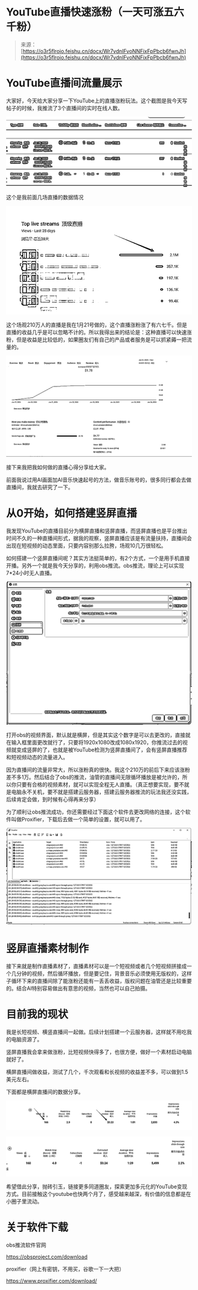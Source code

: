 # YouTube直播快速涨粉（一天可涨五六千粉）

> 来源：[https://o3r5flroio.feishu.cn/docx/Wr7vdnIFvoNNFixFpPbcb6fwnJh](https://o3r5flroio.feishu.cn/docx/Wr7vdnIFvoNNFixFpPbcb6fwnJh)

# YouTube直播间流量展示

大家好，今天给大家分享一下YouTube上的直播涨粉玩法。这个截图是我今天写帖子的时候，我推流了3个直播间的实时在线人数。

![](img/3f93eda3e9b397bc4be4532899d4cda6.png)

这个是我前面几场直播的数据情况

![](img/54dd526f2cc5819a50f51dbb55d7a0d7.png)

这个场观210万人的直播是我在1月21号做的，这个直播涨粉涨了有六七千。但是直播的收益几乎是可以忽略不计的。所以我得出来的结论是：这种直播可以快速涨粉，但是收益是比较低的，如果圈友们有自己的产品或者服务是可以抓紧薅一把流量的。

![](img/79c0e52f1150dff2ac8db7cdf4cec65d.png)

接下来我把我如何做的直播心得分享给大家。

前面我说过用AI画面加AI音乐快速起号的方法，做音乐账号的，很多同行都会去做直播间，我就去研究了一下。

# 从0开始，如何搭建竖屏直播

我发现YouTube的直播目前分为横屏直播和竖屏直播，而竖屏直播也是平台推出时间不久的一种直播间形式，据我的观察，竖屏直播应该是有流量扶持，直播间会出现在短视频的动态里面，只要内容别那么拉胯，场观10几万很轻松。

如何搭建一个竖屏直播间呢？其实方法挺简单的，有2个方式，一个是用手机直接开播。另外一个就是我今天分享的，利用obs推流。obs推流，理论上可以实现7*24小时无人直播。

![](img/30654ed0486ba456b1b64c90dc3507b1.png)

打开obs的视频界面，默认就是横屏，但是其实这个数字是可以去更改的，直接就在输入框里面更改就行了，只要将1920x1080改成1080x1920，你推流过去的视频就变成竖屏的了，也就是被YouTube检测为竖屏直播间了，会有竖屏直播推荐和短视频动态的流量进入。

因为直播间的流量非常大，所以涨粉真的很快。我这个210万的前后下来应该涨粉差不多1万。然后结合了obs的推流，油管的直播间无限循环播放是被允许的，所以你只要有合格的视频素材，就可以实现全程无人直播。（真正想要实现，要不就是电脑永不关机，要不就是搭建云服务器，搭建云服务器推流的玩法我还没实践，后续肯定会做，到时候有心得再来分享）

为了顺利让obs推流成功，你还需要经过下面这个软件去更改网络的连接，这个软件叫做Proxifier，下载后去做一个简单的设置，就可以用了。

![](img/f4aed904b2916e3359531458341de337.png)

# 竖屏直播素材制作

接下来就是制作直播素材了，直播素材可以是一个短视频或者几个短视频拼接成一个几分钟的视频，然后循环播放，但是要记住，背景音乐必须使用无版权的，这样子循环下来的直播间除了能涨粉还能有一丢丢收益，版权问题在油管还是比较重要的。结合AI特别容易做出有意思的视频，当然也可以自己拍摄。

# 目前我的现状

我是长短视频、横竖直播间一起做。后续计划搭建一个云服务器，这样就不用吃我的电脑资源了。

竖屏直播我会拿来做涨粉，比短视频快得多了，也很方便，做好一个素材启动电脑就好了。

横屏直播间做收益，测试了几个，千次观看和长视频的收益差不多，可以做到1.5美元左右。

下面都是横屏直播间的数据分享。

![](img/57e535f45585569eef275f1bab51df83.png)

![](img/2eab9d60af9de1976f2f8d4aa456c5be.png)

希望借此分享，抛砖引玉，链接更多同道圈友，探索更加多元化的YouTube变现方式。目前接触这个youtube也快两个月了，感受越来越深，有价值的信息都是在小圈子里流动。

# 关于软件下载

obs推流软件官网

https://obsproject.com/download

proxifier（网上有密钥，不用买，谷歌一下一大把）

https://www.proxifier.com/download/